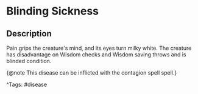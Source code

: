 # Blinding Sickness

## Description

Pain grips the creature's mind, and its eyes turn milky white. The creature has disadvantage on Wisdom checks and Wisdom saving throws and is blinded condition.

{@note This disease can be inflicted with the contagion spell spell.}

^Tags: #disease